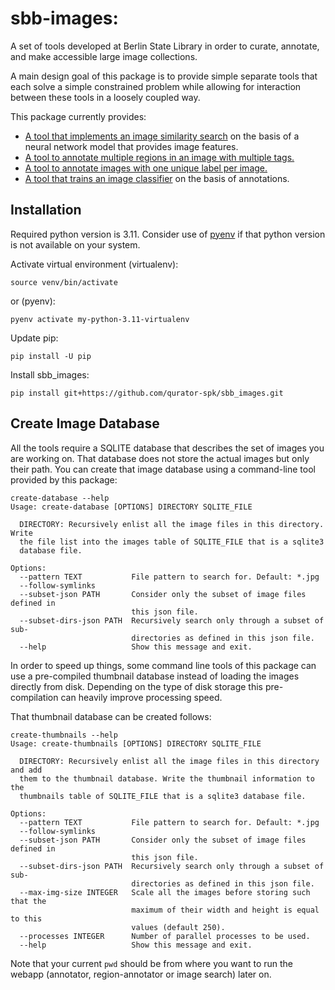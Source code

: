 # sbb-images:

A set of tools developed at Berlin State Library in order to curate, annotate, and make accessible 
large image collections.  

A main design goal of this package is to provide simple separate tools that each solve a simple constrained problem 
while allowing for interaction between these tools in a loosely coupled way.

This package currently provides:

* [A tool that implements an image similarity search](doc/image-search.md) on the basis of a neural network model that provides image features.
* [A tool to annotate multiple regions in an image with multiple tags.](doc/region-annotator.md)
* [A tool to annotate images with one unique label per image.](doc/annotator.md) 
* [A tool that trains an image classifier](doc/classifier.md) on the basis of annotations. 

## Installation

Required python version is 3.11. 
Consider use of [pyenv](https://github.com/pyenv/pyenv) if that python version is not available on your system. 

Activate virtual environment (virtualenv):
```
source venv/bin/activate
```
or (pyenv):
```
pyenv activate my-python-3.11-virtualenv
```

Update pip:
```
pip install -U pip
```
Install sbb_images:
```
pip install git+https://github.com/qurator-spk/sbb_images.git
```

## Create Image Database

All the tools require a SQLITE database that describes the set of images you are working on.
That database does not store the actual images but only their path.
You can create that image database using a command-line tool provided by this package: 

```
create-database --help
Usage: create-database [OPTIONS] DIRECTORY SQLITE_FILE

  DIRECTORY: Recursively enlist all the image files in this directory. Write
  the file list into the images table of SQLITE_FILE that is a sqlite3
  database file.

Options:
  --pattern TEXT           File pattern to search for. Default: *.jpg
  --follow-symlinks
  --subset-json PATH       Consider only the subset of image files defined in
                           this json file.
  --subset-dirs-json PATH  Recursively search only through a subset of sub-
                           directories as defined in this json file.
  --help                   Show this message and exit.

```

In order to speed up things, some command line tools of this package can use a pre-compiled thumbnail 
database instead of loading the images directly from disk. 
Depending on the type of disk storage this pre-compilation can heavily improve processing speed.

That thumbnail database can be created follows:
```
create-thumbnails --help
Usage: create-thumbnails [OPTIONS] DIRECTORY SQLITE_FILE

  DIRECTORY: Recursively enlist all the image files in this directory and add
  them to the thumbnail database. Write the thumbnail information to the
  thumbnails table of SQLITE_FILE that is a sqlite3 database file.

Options:
  --pattern TEXT           File pattern to search for. Default: *.jpg
  --follow-symlinks
  --subset-json PATH       Consider only the subset of image files defined in
                           this json file.
  --subset-dirs-json PATH  Recursively search only through a subset of sub-
                           directories as defined in this json file.
  --max-img-size INTEGER   Scale all the images before storing such that the
                           maximum of their width and height is equal to this
                           values (default 250).
  --processes INTEGER      Number of parallel processes to be used.
  --help                   Show this message and exit.
```

Note that your current `pwd` should be from where you want to run the webapp (annotator, region-annotator or image search) later on.
